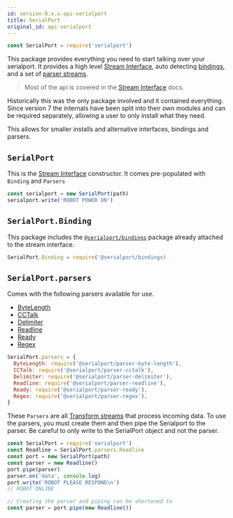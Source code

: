 ```yaml
---
id: version-8.x.x-api-serialport
title: SerialPort
original_id: api-serialport
---
```


```js
const SerialPort = require('serialport')
```

This package provides everything you need to start talking over your serialport. It provides a high level [Stream Interface](api-stream.md), auto detecting [bindings](api-bindings.md), and a set of [parser streams](#serialportparsers).

> Most of the api is covered in the [Stream Interface](api-stream.md) docs.

Historically this was the only package involved and it contained everything. Since version 7 the internals have been split into their own modules and can be required separately, allowing a user to only install what they need.

This allows for smaller installs and alternative interfaces, bindings and parsers.

## `SerialPort`

This is the [Stream Interface](api-stream.md) constructor. It comes pre-populated with `Binding` and `Parsers`

```js
const serialport = new SerialPort(path)
serialport.write('ROBOT POWER ON')
```


## `SerialPort.Binding`

This package includes the [`@serialport/bindings`](api-bindings.md) package already attached to the stream interface.

```js
SerialPort.Binding = require('@serialport/bindings)
```

## `SerialPort.parsers`

Comes with the following parsers available for use.

- [ByteLength](api-parser-byte-length.md)
- [CCTalk](api-parser-cctalk.md)
- [Delimiter](api-parser-delimiter.md)
- [Readline](api-parser-readline.md)
- [Ready](api-parser-ready.md)
- [Regex](api-parser-regex.md)

```js
SerialPort.parsers = {
  ByteLength: require('@serialport/parser-byte-length'),
  CCTalk: require('@serialport/parser-cctalk'),
  Delimiter: require('@serialport/parser-delimiter'),
  Readline: require('@serialport/parser-readline'),
  Ready: require('@serialport/parser-ready'),
  Regex: require('@serialport/parser-regex'),
}
```
These `Parsers` are all [Transform streams](https://nodejs.org/api/stream.html#stream_class_stream_transform) that process incoming data. To use the parsers, you must create them and then pipe the Serialport to the parser. Be careful to only write to the SerialPort object and not the parser.

```js
const SerialPort = require('serialport')
const Readline = SerialPort.parsers.Readline
const port = new SerialPort(path)
const parser = new Readline()
port.pipe(parser)
parser.on('data', console.log)
port.write('ROBOT PLEASE RESPOND\n')
// ROBOT ONLINE

// Creating the parser and piping can be shortened to
const parser = port.pipe(new Readline())
```
